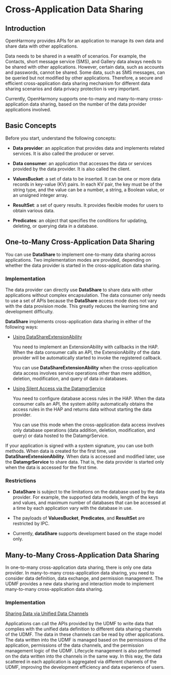 # Cross-Application Data Sharing

## Introduction

OpenHarmony provides APIs for an application to manage its own data and share data with other applications.

Data needs to be shared in a wealth of scenarios. For example, the Contacts, short message service (SMS), and Gallery data always needs to be shared with other applications. However, certain data, such as accounts and passwords, cannot be shared. Some data, such as SMS messages, can be queried but not modified by other applications. Therefore, a secure and efficient cross-application data sharing mechanism for different data sharing scenarios and data privacy protection is very important.

Currently, OpenHarmony supports one-to-many and many-to-many cross-application data sharing, based on the number of the data provider applications involved.

## Basic Concepts

Before you start, understand the following concepts:

- **Data provider**: an application that provides data and implements related services. It is also called the producer or server.

- **Data consumer**: an application that accesses the data or services provided by the data provider. It is also called the client.

- **ValuesBucket**: a set of data to be inserted. It can be one or more data records in key-value (KV) pairs. In each KV pair, the key must be of the string type, and the value can be a number, a string, a Boolean value, or an unsigned integer array.

- **ResultSet**: a set of query results. It provides flexible modes for users to obtain various data.

- **Predicates**: an object that specifies the conditions for updating, deleting, or querying data in a database.

## One-to-Many Cross-Application Data Sharing

You can use **DataShare** to implement one-to-many data sharing across applications. Two implementation modes are provided, depending on whether the data provider is started in the cross-application data sharing.  

### Implementation

The data provider can directly use **DataShare** to share data with other applications without complex encapsulation. The data consumer only needs to use a set of APIs because the **DataShare** access mode does not vary with the data provision mode. This greatly reduces the learning time and development difficulty.

**DataShare** implements cross-application data sharing in either of the following ways:

- [Using DataShareExtensionAbility](share-data-by-datashareextensionability.md)

  You need to implement an ExtensionAbility with callbacks in the HAP. When the data consumer calls an API, the ExtensionAbility of the data provider will be automatically started to invoke the registered callback.

  You can use **DataShareExtensionAbility** when the cross-application data access involves service operations other than mere addition, deletion, modification, and query of data in databases.

- [Using Silent Access via the DatamgrService](share-data-by-silent-access.md)

  You need to configure database access rules in the HAP. When the data consumer calls an API, the system ability automatically obtains the access rules in the HAP and returns data without starting the data provider.

  You can use this mode when the cross-application data access involves only database operations (data addition, deletion, modification, and query) or data hosted to the DatamgrService.
  
If your application is signed with a system signature, you can use both methods. When data is created for the first time, use **DataShareExtensionAbility**. When data is accessed and modified later, use the **DatamgrService** to share data. That is, the data provider is started only when the data is accessed for the first time.

### Restrictions

- **DataShare** is subject to the limitations on the database used by the data provider. For example, the supported data models, length of the keys and values, and maximum number of databases that can be accessed at a time by each application vary with the database in use.

- The payloads of **ValuesBucket**, **Predicates**, and **ResultSet** are restricted by IPC.

- Currently, **dataShare** supports development based on the stage model only.

## Many-to-Many Cross-Application Data Sharing

In one-to-many cross-application data sharing, there is only one data provider. In many-to-many cross-application data sharing, you need to consider data definition, data exchange, and permission management. The UDMF provides a new data sharing and interaction mode to implement many-to-many cross-application data sharing.

### Implementation

[Sharing Data via Unified Data Channels](unified-data-channels.md)

Applications can call the APIs provided by the UDMF to write data that complies with the unified data definition to different data sharing channels of the UDMF. The data in these channels can be read by other applications. The data written into the UDMF is managed based on the permissions of the application, permissions of the data channels, and the permission management logic of the UDMF. Lifecycle management is also performed on the data written into the channels in the same way. In this way, the data scattered in each application is aggregated via different channels of the UDMF, improving the development efficiency and data experience of users.
